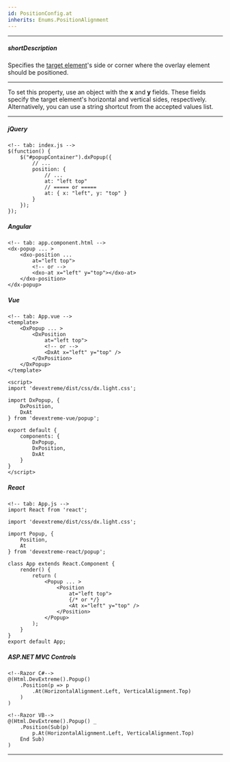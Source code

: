 ```yaml
---
id: PositionConfig.at
inherits: Enums.PositionAlignment
---
```

---
##### shortDescription
Specifies the [target element](/api-reference/50%20Common/Object%20Structures/positionConfig/of.md '/Documentation/ApiReference/Common/Object_Structures/PositionConfig/#of')'s side or corner where the overlay element should be positioned.

---
To set this property, use an object with the **x** and **y** fields. These fields specify the target element's horizontal and vertical sides, respectively. Alternatively, you can use a string shortcut from the accepted values list.

---
##### jQuery

    <!-- tab: index.js -->
    $(function() {
        $("#popupContainer").dxPopup({
            // ...
            position: {
                // ...
                at: "left top"
                // ===== or =====
                at: { x: "left", y: "top" }
            }
        });
    });

##### Angular

    <!-- tab: app.component.html -->
    <dx-popup ... >
        <dxo-position ...
            at="left top">
            <!-- or -->
            <dxo-at x="left" y="top"></dxo-at>
        </dxo-position>
    </dx-popup>

##### Vue

    <!-- tab: App.vue -->
    <template>
        <DxPopup ... >
            <DxPosition
                at="left top">
                <!-- or -->
                <DxAt x="left" y="top" />
            </DxPosition>
        </DxPopup>
    </template>

    <script>
    import 'devextreme/dist/css/dx.light.css';

    import DxPopup, {
        DxPosition,
        DxAt
    } from 'devextreme-vue/popup';

    export default {
        components: {
            DxPopup,
            DxPosition,
            DxAt
        }
    }
    </script>

##### React

    <!-- tab: App.js -->
    import React from 'react';

    import 'devextreme/dist/css/dx.light.css';

    import Popup, {
        Position,
        At
    } from 'devextreme-react/popup';

    class App extends React.Component {
        render() {
            return (
                <Popup ... >
                    <Position
                        at="left top">
                        {/* or */}
                        <At x="left" y="top" />
                    </Position>
                </Popup>
            );
        }
    }
    export default App;

##### ASP.NET MVC Controls

    <!--Razor C#-->
    @(Html.DevExtreme().Popup()
        .Position(p => p
            .At(HorizontalAlignment.Left, VerticalAlignment.Top)
        )
    )

    <!--Razor VB-->
    @(Html.DevExtreme().Popup() _
        .Position(Sub(p)
            p.At(HorizontalAlignment.Left, VerticalAlignment.Top)
        End Sub)
    )

---
    
